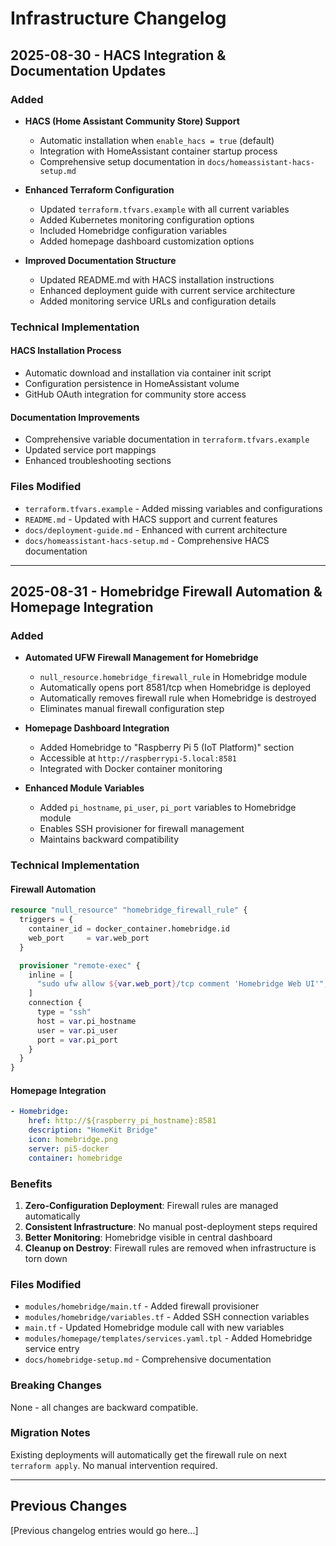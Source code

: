 # Infrastructure Changelog

## 2025-08-30 - HACS Integration & Documentation Updates

### Added

- **HACS (Home Assistant Community Store) Support**
  - Automatic installation when `enable_hacs = true` (default)
  - Integration with HomeAssistant container startup process
  - Comprehensive setup documentation in `docs/homeassistant-hacs-setup.md`

- **Enhanced Terraform Configuration**
  - Updated `terraform.tfvars.example` with all current variables
  - Added Kubernetes monitoring configuration options
  - Included Homebridge configuration variables
  - Added homepage dashboard customization options

- **Improved Documentation Structure**
  - Updated README.md with HACS installation instructions
  - Enhanced deployment guide with current service architecture
  - Added monitoring service URLs and configuration details

### Technical Implementation

#### HACS Installation Process
- Automatic download and installation via container init script
- Configuration persistence in HomeAssistant volume
- GitHub OAuth integration for community store access

#### Documentation Improvements
- Comprehensive variable documentation in `terraform.tfvars.example`
- Updated service port mappings
- Enhanced troubleshooting sections

### Files Modified
- `terraform.tfvars.example` - Added missing variables and configurations
- `README.md` - Updated with HACS support and current features
- `docs/deployment-guide.md` - Enhanced with current architecture
- `docs/homeassistant-hacs-setup.md` - Comprehensive HACS documentation

---

## 2025-08-31 - Homebridge Firewall Automation & Homepage Integration

### Added

- **Automated UFW Firewall Management for Homebridge**

  - `null_resource.homebridge_firewall_rule` in Homebridge module
  - Automatically opens port 8581/tcp when Homebridge is deployed
  - Automatically removes firewall rule when Homebridge is destroyed
  - Eliminates manual firewall configuration step

- **Homepage Dashboard Integration**

  - Added Homebridge to "Raspberry Pi 5 (IoT Platform)" section
  - Accessible at `http://raspberrypi-5.local:8581`
  - Integrated with Docker container monitoring

- **Enhanced Module Variables**
  - Added `pi_hostname`, `pi_user`, `pi_port` variables to Homebridge module
  - Enables SSH provisioner for firewall management
  - Maintains backward compatibility

### Technical Implementation

#### Firewall Automation

```terraform
resource "null_resource" "homebridge_firewall_rule" {
  triggers = {
    container_id = docker_container.homebridge.id
    web_port     = var.web_port
  }

  provisioner "remote-exec" {
    inline = [
      "sudo ufw allow ${var.web_port}/tcp comment 'Homebridge Web UI'",
    ]
    connection {
      type = "ssh"
      host = var.pi_hostname
      user = var.pi_user
      port = var.pi_port
    }
  }
}
```

#### Homepage Integration

```yaml
- Homebridge:
    href: http://${raspberry_pi_hostname}:8581
    description: "HomeKit Bridge"
    icon: homebridge.png
    server: pi5-docker
    container: homebridge
```

### Benefits

1. **Zero-Configuration Deployment**: Firewall rules are managed automatically
2. **Consistent Infrastructure**: No manual post-deployment steps required
3. **Better Monitoring**: Homebridge visible in central dashboard
4. **Cleanup on Destroy**: Firewall rules are removed when infrastructure is torn down

### Files Modified

- `modules/homebridge/main.tf` - Added firewall provisioner
- `modules/homebridge/variables.tf` - Added SSH connection variables
- `main.tf` - Updated Homebridge module call with new variables
- `modules/homepage/templates/services.yaml.tpl` - Added Homebridge service entry
- `docs/homebridge-setup.md` - Comprehensive documentation

### Breaking Changes

None - all changes are backward compatible.

### Migration Notes

Existing deployments will automatically get the firewall rule on next `terraform apply`.
No manual intervention required.

---

## Previous Changes

[Previous changelog entries would go here...]

